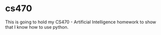 # cs470

This is going to hold my CS470 - Artificial Intelligence homework to show that I know how to use python.
